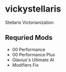 # vickystellaris
Stellaris Victorianization

## Requried Mods
 * 00 Performance
 * 00 Performance Plus
 * Glavius's Ultimate AI
 * Modifiers Fix

